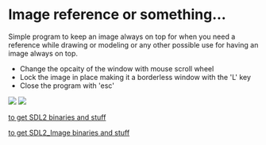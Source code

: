 ﻿# Image reference or something...

Simple program to keep an image always on top for when you need a reference while drawing or modeling or any other possible use for having an image always on top. 

- Change the opcaity of the window with mouse scroll wheel
- Lock the image in place making it a borderless window with the 'L' key
- Close the program with 'esc'

![](https://i.imgur.com/TqCXSKq.gif)
![](https://i.imgur.com/PUCc3ry.gif)

[to get SDL2 binaries and stuff](https://www.libsdl.org/download-2.0.php)

[to get SDL2_Image binaries and stuff](https://www.libsdl.org/projects/SDL_image/)